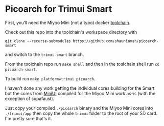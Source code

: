 # Picoarch for Trimui Smart

First, you'll need the Miyoo Mini (not a typo) docker [toolchain](https://github.com/shauninman/union-miyoomini-toolchain).

Check out this repo into the toolchain's workspace directory with

	git clone --recurse-submodules https://github.com/shauninman/picoarch-smart
	
and switch to the `trimui-smart` branch.

From the toolchain repo run `make shell` and then in the toolchain shell run `cd picoarch-smart`. 

To build run `make platform=trimui picoarch`.

I haven't done any work getting the individual cores building for the Smart but the cores from [MiniUI](https://github.com/shauninman/MiniUI/releases) compiled for the Miyoo Mini work as-is (with the exception of supafaust).

Just copy your compiled `./picoarch` binary and the Miyoo Mini cores into `./trimui/app` then copy the whole `trimui` folder to the root of your SD card. I'm pretty sure that's it.
